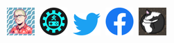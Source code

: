 <p align="center">
  <a href="https://levi.dev"><img
      src="./images/levi-icon.png"
      alt="A pixel-art image of Levi"></a>
  &nbsp;
  <a href="https://devlog.levi.dev"><img
      src="./images/dev-icon.png"
      alt="A game-dev icon"></a>
  &nbsp;
  <a href="https://twitter.com/levisl"><img
      src="./images/twitter-icon.png"
      alt="The Twitter icon"></a>
  &nbsp;
  <a href="https://facebook.com/levislindsey"><img
      src="./images/facebook-icon.png"
      alt="The Facebook icon"></a>
  &nbsp;
  <a href="https://snoringcat.games"><img
      src="./images/cat-icon.png"
      alt="A pixel-art image of a curled-up sleeping cat"></a>
</p>
